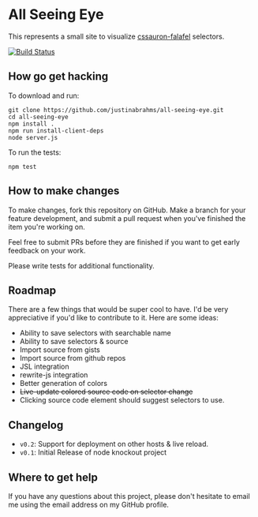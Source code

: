 # All Seeing Eye

This represents a small site to visualize
[cssauron-falafel](https://npmjs.org/package/cssauron-falafel)
selectors.

[![Build Status](https://drone.io/github.com/justinabrahms/all-seeing-eye/status.png)](https://drone.io/github.com/justinabrahms/all-seeing-eye/latest)

## How go get hacking

To download and run:

```
git clone https://github.com/justinabrahms/all-seeing-eye.git
cd all-seeing-eye
npm install .
npm run install-client-deps
node server.js
```

To run the tests:

```
npm test
```

   
## How to make changes

To make changes, fork this repository on GitHub. Make a branch for
your feature development, and submit a pull request when you've
finished the item you're working on.

Feel free to submit PRs before they are finished if you want to get
early feedback on your work.

Please write tests for additional functionality.

## Roadmap

There are a few things that would be super cool to have. I'd be very
appreciative if you'd like to contribute to it. Here are some ideas:

- Ability to save selectors with searchable name
- Ability to save selectors & source
- Import source from gists
- Import source from github repos
- JSL integration
- rewrite-js integration
- Better generation of colors
- ~~Live-update colored source code on selector change~~
- Clicking source code element should suggest selectors to use.


## Changelog
- `v0.2`: Support for deployment on other hosts & live reload.
- `v0.1`: Initial Release of node knockout project

## Where to get help
If you have any questions about this project, please don't hesitate to
email me using the email address on my GitHub profile.
